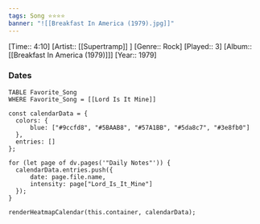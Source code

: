```yaml
---
tags: Song ⭐⭐⭐⭐ 
banner: "![[Breakfast In America (1979).jpg]]"
---
```

[Time:: 4:10]
[Artist:: [[Supertramp]] ]
[Genre:: Rock]
[Played:: 3]
[Album:: [[Breakfast In America (1979)]]]
[Year:: 1979]
### Dates
````dataview
TABLE Favorite_Song
WHERE Favorite_Song = [[Lord Is It Mine]]
````
  ```dataviewjs
const calendarData = { 
	colors: { 
		blue: ["#9ccfd8", "#5BAAB8", "#57A1BB", "#5da8c7", "#3e8fb0"] 
	}, 
	entries: [] 
}; 

for (let page of dv.pages('"Daily Notes"')) { 
	calendarData.entries.push({ 
		date: page.file.name, 
		intensity: page["Lord_Is_It_Mine"]
	}); 
} 

renderHeatmapCalendar(this.container, calendarData);
```
